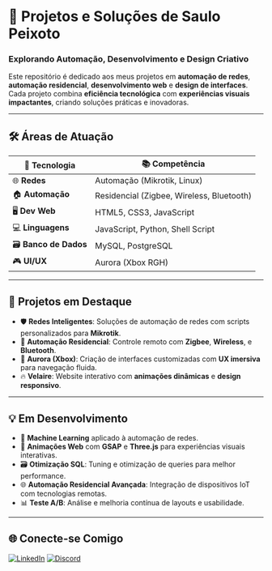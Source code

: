 
# 🚀 **Projetos e Soluções de Saulo Peixoto**

### **Explorando Automação, Desenvolvimento e Design Criativo**

Este repositório é dedicado aos meus projetos em **automação de redes**, **automação residencial**, **desenvolvimento web** e **design de interfaces**. Cada projeto combina **eficiência tecnológica** com **experiências visuais impactantes**, criando soluções práticas e inovadoras.

---

## 🛠️ **Áreas de Atuação**

| 🔧 Tecnologia  | 📚 Competência               |
| -------------- | ---------------------------- |
| 🌐 **Redes**    | Automação (Mikrotik, Linux)  |
| 🏠 **Automação**| Residencial (Zigbee, Wireless, Bluetooth) |
| 🖥️ **Dev Web**  | HTML5, CSS3, JavaScript      |
| 💻 **Linguagens**| JavaScript, Python, Shell Script |
| 🗃️ **Banco de Dados** | MySQL, PostgreSQL     |
| 🎮 **UI/UX**    | Aurora (Xbox RGH)            |

---

## 🌟 **Projetos em Destaque**

- 🛡️ **Redes Inteligentes**: Soluções de automação de redes com scripts personalizados para **Mikrotik**.
- 🏡 **Automação Residencial**: Controle remoto com **Zigbee**, **Wireless**, e **Bluetooth**.
- 🎨 **Aurora (Xbox)**: Criação de interfaces customizadas com **UX imersiva** para navegação fluida.
- 🔥 **Velaire**: Website interativo com **animações dinâmicas** e **design responsivo**.

---

## 💡 **Em Desenvolvimento**

- 🤖 **Machine Learning** aplicado à automação de redes.
- 🎥 **Animações Web** com **GSAP** e **Three.js** para experiências visuais interativas.
- 🗃️ **Otimização SQL**: Tuning e otimização de queries para melhor performance.
- 🌐 **Automação Residencial Avançada**: Integração de dispositivos IoT com tecnologias remotas.
- 📊 **Teste A/B**: Análise e melhoria contínua de layouts e usabilidade.

---

## 🌐 **Conecte-se Comigo**

[![LinkedIn](https://img.shields.io/badge/LinkedIn-0077B5?style=for-the-badge&logo=linkedin&logoColor=white)](https://www.linkedin.com/in/saulopeixoto)
[![Discord](https://img.shields.io/badge/Discord-7289DA?style=for-the-badge&logo=discord&logoColor=white)](https://discord.com/users/364898255525642243)

